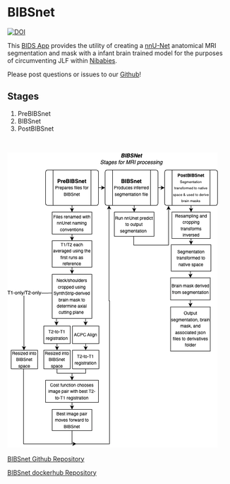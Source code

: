 # BIBSnet

[![DOI](https://zenodo.org/badge/DOI/10.5281/zenodo.7019701.svg)](https://doi.org/10.5281/zenodo.7019701)

This [BIDS App](https://bids-apps.neuroimaging.io/about/) provides the utility of creating a [nnU-Net](https://github.com/MIC-DKFZ/nnUNet) anatomical MRI segmentation and mask with a infant brain trained model for the purposes of circumventing JLF within [Nibabies](https://nibabies.readthedocs.io/en/latest/index.html). 

Please post questions or issues to our [Github](https://github.com/DCAN-Labs/BIBSnet)! 

## Stages

1. PreBIBSnet
2. BIBSnet
3. PostBIBSnet

<br />

![BIBSnet - Stages for MRI Processing](BIBSNetWorkflowDiagram.drawio.png)

[BIBSnet Github Repository](https://github.com/DCAN-Labs/BIBSnet)

[BIBSnet dockerhub Repository](https://hub.docker.com/repository/docker/dcanumn/bibsnet/)
